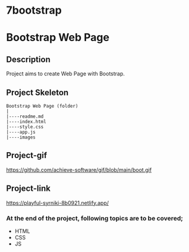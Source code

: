 # 7bootstrap
# Bootstrap Web Page
## Description
Project aims to create Web Page with Bootstrap.
## Project Skeleton
```
Bootstrap Web Page (folder)
|
|----readme.md
|----index.html
|----style.css
|----app.js		
|----images
```
## Project-gif
https://github.com/achieve-software/gif/blob/main/boot.gif
## Project-link
https://playful-syrniki-8b0921.netlify.app/
### At the end of the project, following topics are to be covered;
- HTML
- CSS
- JS
